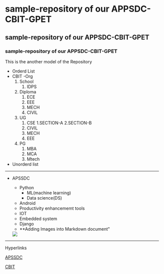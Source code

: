 # sample-repository of our APPSDC-CBIT-GPET
## sample-repository of our APPSDC-CBIT-GPET
### sample-repository of our APPSDC-CBIT-GPET
This is the another model of the Repository
* Orderd List
* CBIT -Org
    1. School
        1. IDPS    
    3. Diploma
        1. ECE
        2. EEE
        3. MECH
        4. CIVIL
    5. UG
        1. CSE
          1.SECTION-A
          2.SECTION-B
        3. CIVIL
        4. MECH
        5. EEE
    7. PG
        1. MBA
        2. MCA
        3. Mtech
* Unorderd list

-------------------------------------------------------------------------------------------------------------------------------------
* APSSDC
   - Python
        - ML(machine learning)
        - Data science(DS) 
   - Android
   - Productivity enhancememt tools
   - IOT
   - Embedded system
   - Django
  * **Adding Images into Markdown document"



  <img src="https://resultsnew.com/wp-content/uploads/2018/03/CBIT-VBIT-Proddatur-Admissions.jpg">
  
-------------------------------------------------------------------------------------------------------------
  Hyperlinks
  
   [APSSDC]("https://www.apssdc.in/home/")
   
   
   [CBIT]("https://www.cbit.ac.in/")
